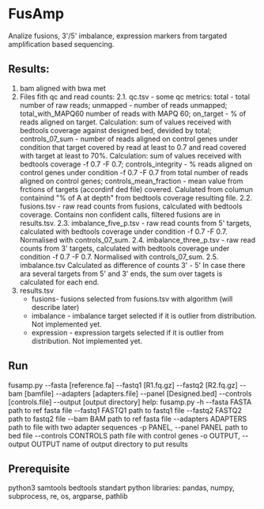 # FusAmp

Analize fusions, 3'/5' imbalance, expression markers from targated amplification based sequencing.

## Results:
1. bam aligned with bwa met
2. Files fith qc and read counts:
   2.1. qc.tsv - some qc metrics:
      total	- total number of raw reads; 
      unmapped - number of reads unmapped;
      total_with_MAPQ60	number of reads with MAPQ 60;
      on_target - % of reads aligned on target. Calculation: sum of values received with bedtools coverage against designed bed, devided by total;
      controls_07_sum	- number of reads aligned on control genes under condition that target covered by read at least to 0.7 and read covered with target at least to 70%. Calculation: sum of values received with bedtools coverage -f 0.7 -F 0.7;
      controls_integrity - % reads aligned on control genes under condition -f 0.7 -F 0.7 from total number of reads aligned on control genes;
      controls_mean_fraction - mean value from frctions of targets (accordinf ded file) covered. Calulated from columun containind "% of A at depth" from bedtools coverage resulting file.
   2.2. fusions.tsv - raw read counts from fusions, calculated with bedtools coverage. Contains non confident calls, filtered fusions are in results.tsv.
   2.3. imbalance_five_p.tsv - raw read counts from 5' targets, calculated with bedtools coverage under condition -f 0.7 -F 0.7. Normalised with controls_07_sum.
   2.4. imbalance_three_p.tsv - raw read counts from 3' targets, calculated with bedtools coverage under condition -f 0.7 -F 0.7. Normalised with controls_07_sum.
   2.5. imbalance.tsv Calculated as difference of counts 3' - 5' In case there ara several targets from 5' and 3' ends, the sum over tagets is calculated for each end.
3. results.tsv
   - fusions- fusions selected from fusions.tsv with algorithm (will describe later)
   - imbalance - imbalance target selected if it is outlier from distribution. Not implemented yet.
   - expression - expression targets selected if it is outlier from distribution. Not implemented yet.
     
## Run
  fusamp.py --fasta [reference.fa] --fastq1 [R1.fq.gz] --fastq2 [R2.fq.gz] --bam [bamfile] --adapters [adapters.file] --panel [Designed.bed] --controls [controls.file] --output [output directory]
  help:
  fusamp.py -h
  --fasta FASTA         path to ref fasta file
  --fastq1 FASTQ1       path to fastq1 file
  --fastq2 FASTQ2       path to fastq2 file
  --bam BAM             path to ref fasta file
  --adapters ADAPTERS   path to file with two adapter sequences
  -p PANEL, --panel PANEL
                        path to bed file
  --controls CONTROLS   path file with control genes
  -o OUTPUT, --output OUTPUT
                        name of output directory to put results

## Prerequisite
  python3
  samtools
  bedtools
  standart python libraries: pandas, numpy, subprocess, re, os, argparse, pathlib

